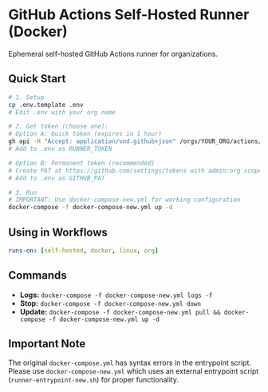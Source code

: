 # GitHub Actions Self-Hosted Runner (Docker)

Ephemeral self-hosted GitHub Actions runner for organizations.

## Quick Start

```bash
# 1. Setup
cp .env.template .env
# Edit .env with your org name

# 2. Get token (choose one):
# Option A: Quick token (expires in 1 hour)
gh api -H "Accept: application/vnd.github+json" /orgs/YOUR_ORG/actions/runners/registration-token --jq '.token'
# Add to .env as RUNNER_TOKEN

# Option B: Permanent token (recommended)
# Create PAT at https://github.com/settings/tokens with admin:org scope
# Add to .env as GITHUB_PAT

# 3. Run
# IMPORTANT: Use docker-compose-new.yml for working configuration
docker-compose -f docker-compose-new.yml up -d
```

## Using in Workflows

```yaml
runs-on: [self-hosted, docker, linux, org]
```

## Commands

- **Logs:** `docker-compose -f docker-compose-new.yml logs -f`
- **Stop:** `docker-compose -f docker-compose-new.yml down`
- **Update:** `docker-compose -f docker-compose-new.yml pull && docker-compose -f docker-compose-new.yml up -d`

## Important Note

The original `docker-compose.yml` has syntax errors in the entrypoint script. Please use `docker-compose-new.yml` which uses an external entrypoint script (`runner-entrypoint-new.sh`) for proper functionality.